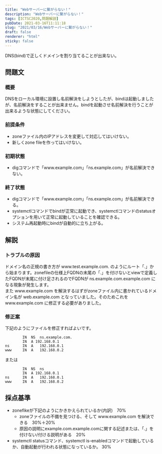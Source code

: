 ```yaml
---
title: "Webサーバーに繋がらない！"
description: "Webサーバーに繋がらない！"
tags: [ICTSC2020,問題解説]
pubDate: 2021-03-16T11:11:18
slug: "2021/03/16/Webサーバーに繋がらない！"
draft: false
renderer: "html"
sticky: false
---
```



<p>DNS(bind)で正しくドメインを割り当てることが出来ない。</p>



<h2>問題文</h2>



<h3>概要</h3>



<p>DNSをローカル環境に設置し名前解決をしようとしたが、bindは起動しましたが、名前解決をすることが出来ません。bindを起動させ名前解決を行うことが出来るような状態にしてください。</p>



<h3>前提条件</h3>



<ul><li>zoneファイル内のIPアドレスを変更して対応してはいけない。</li><li>新しくzone fileを作ってはいけない。</li></ul>



<h3>初期状態</h3>



<ul><li>digコマンドで「www.example.com」「ns.example.com」が名前解決できない。</li></ul>



<h3>終了状態</h3>



<ul><li>digコマンドで「www.example.com」「ns.example.com」が名前解決できる。</li><li>systemctlコマンドでbindが正常に起動でき、systemctlコマンドのstatusオプションを用いて正常に起動していることを確認できる。</li><li>システム再起動時にbindが自動的に立ち上がる。</li></ul>



<h2>解説</h2>



<h3>トラブルの原因</h3>



<p>ドメイン名の正規の書き方が www.test.example.com. のようにルート「.」から始まります。zonefileの仕様上FQDNの末尾の「.」を付けないとviewで定義したFQDNが末尾に付け足されるのでFQDNが ns.example.com.example.com になる現象が発生します。<br>
また www.example.com を解決するはずがzoneファイル内に書かれているドメイン名が web.example.com となっていました。そのためこれを www.example.com に修正する必要がありました。</p>



<h3>修正案</h3>



<p>下記のようにファイルを修正すればよいです。</p>


<div class="wp-block-syntaxhighlighter-code "><pre class="brush: plain; title: ; title: ; notranslate" title=""><code>        IN  NS  ns.example.com.
        IN  A 192.168.0.1 
ns      IN  A   192.168.0.1
www     IN  A   192.168.0.2</code></pre></div>


<p>または</p>


<div class="wp-block-syntaxhighlighter-code "><pre class="brush: plain; title: ; title: ; notranslate" title=""><code>        IN  NS  ns
        IN  A 192.168.0.1 
ns      IN  A   192.168.0.1
www     IN  A   192.168.0.2</code></pre></div>


<h2>採点基準</h2>



<ul><li>zonefikeが下記のようにかきかえられているか(内訳)　70%<ul><li>zoneファイルの不備を見つける、そして www.example.com を解決できる　30%＋20%</li><li>原因の説明にexample.com.example.comに関する記述または、「.」を付けない/付ける説明がある　20%</li></ul></li><li>systemctl statusコマンド、systemctl is-enabledコマンドで起動しているか、自動起動が行われる状態になっているか。  30%</li></ul>
